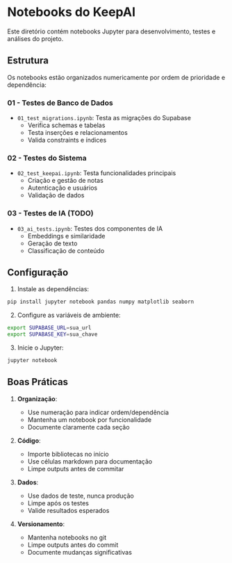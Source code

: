 # Notebooks do KeepAI

Este diretório contém notebooks Jupyter para desenvolvimento, testes e análises do projeto.

## Estrutura

Os notebooks estão organizados numericamente por ordem de prioridade e dependência:

### 01 - Testes de Banco de Dados

- `01_test_migrations.ipynb`: Testa as migrações do Supabase
  - Verifica schemas e tabelas
  - Testa inserções e relacionamentos
  - Valida constraints e índices

### 02 - Testes do Sistema

- `02_test_keepai.ipynb`: Testa funcionalidades principais
  - Criação e gestão de notas
  - Autenticação e usuários
  - Validação de dados

### 03 - Testes de IA (TODO)

- `03_ai_tests.ipynb`: Testes dos componentes de IA
  - Embeddings e similaridade
  - Geração de texto
  - Classificação de conteúdo

## Configuração

1. Instale as dependências:

```bash
pip install jupyter notebook pandas numpy matplotlib seaborn
```

2. Configure as variáveis de ambiente:

```bash
export SUPABASE_URL=sua_url
export SUPABASE_KEY=sua_chave
```

3. Inicie o Jupyter:

```bash
jupyter notebook
```

## Boas Práticas

1. **Organização**:

   - Use numeração para indicar ordem/dependência
   - Mantenha um notebook por funcionalidade
   - Documente claramente cada seção

2. **Código**:

   - Importe bibliotecas no início
   - Use células markdown para documentação
   - Limpe outputs antes de commitar

3. **Dados**:

   - Use dados de teste, nunca produção
   - Limpe após os testes
   - Valide resultados esperados

4. **Versionamento**:
   - Mantenha notebooks no git
   - Limpe outputs antes do commit
   - Documente mudanças significativas
